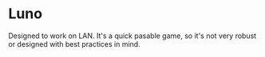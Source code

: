 # Luno
Designed to work on LAN. It's a quick pasable game, so it's not very robust or designed with best practices in mind.